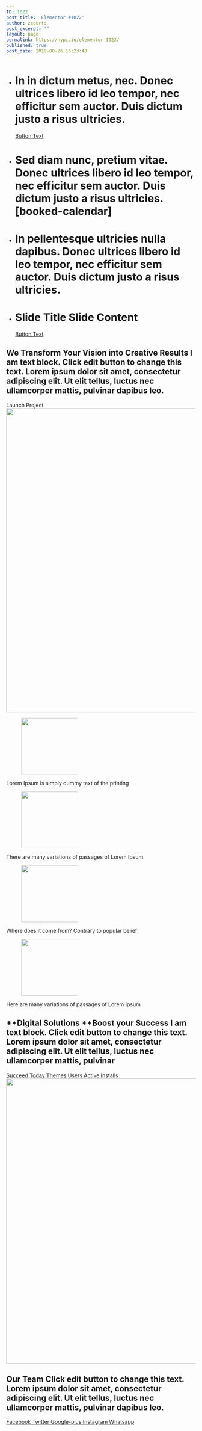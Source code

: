```yaml
---
ID: 1022
post_title: 'Elementor #1022'
author: zcourts
post_excerpt: ""
layout: page
permalink: https://hypi.io/elementor-1022/
published: true
post_date: 2019-08-26 16:23:48
---
```

*   # In in dictum metus, nec. Donec ultrices libero id leo tempor, nec efficitur sem auctor. Duis dictum justo a risus ultricies. 
    
    [ Button Text ][1]
*   # Sed diam nunc, pretium vitae. Donec ultrices libero id leo tempor, nec efficitur sem auctor. Duis dictum justo a risus ultricies. [booked-calendar]

*   # In pellentesque ultricies nulla dapibus. Donec ultrices libero id leo tempor, nec efficitur sem auctor. Duis dictum justo a risus ultricies. 

*   # Slide Title Slide Content 
    
    [ Button Text ][1]

## We Transform Your Vision into Creative Results I am text block. Click edit button to change this text. Lorem ipsum dolor sit amet, consectetur adipiscing elit. Ut elit tellus, luctus nec ullamcorper mattis, pulvinar dapibus leo. 

<a role="button"> Launch Project </a> <img width="800" height="809" src="https://hypi.io/wp-content/uploads/2019/08/img1-1.png" alt="" srcset="https://hypi.io/wp-content/uploads/2019/08/img1-1.png 800w, https://hypi.io/wp-content/uploads/2019/08/img1-1-297x300.png 297w, https://hypi.io/wp-content/uploads/2019/08/img1-1-768x777.png 768w, https://hypi.io/wp-content/uploads/2019/08/img1-1-99x100.png 99w, https://hypi.io/wp-content/uploads/2019/08/img1-1-79x80.png 79w, https://hypi.io/wp-content/uploads/2019/08/img1-1-300x303.png 300w, https://hypi.io/wp-content/uploads/2019/08/img1-1-692x700.png 692w" sizes="(max-width: 800px) 100vw, 800px" /> <figure><img width="151" height="151" src="https://hypi.io/wp-content/uploads/2019/08/icon-G_S.2.png" alt="" srcset="https://hypi.io/wp-content/uploads/2019/08/icon-G_S.2.png 151w, https://hypi.io/wp-content/uploads/2019/08/icon-G_S.2-150x150.png 150w, https://hypi.io/wp-content/uploads/2019/08/icon-G_S.2-100x100.png 100w, https://hypi.io/wp-content/uploads/2019/08/icon-G_S.2-80x80.png 80w" sizes="(max-width: 151px) 100vw, 151px" /></figure> Lorem Ipsum is simply dummy text of the printing <figure><img width="151" height="151" src="https://hypi.io/wp-content/uploads/2019/08/icon-G_S.1.png" alt="" srcset="https://hypi.io/wp-content/uploads/2019/08/icon-G_S.1.png 151w, https://hypi.io/wp-content/uploads/2019/08/icon-G_S.1-150x150.png 150w, https://hypi.io/wp-content/uploads/2019/08/icon-G_S.1-100x100.png 100w, https://hypi.io/wp-content/uploads/2019/08/icon-G_S.1-80x80.png 80w" sizes="(max-width: 151px) 100vw, 151px" /></figure> There are many variations of passages of Lorem Ipsum <figure><img width="151" height="151" src="https://hypi.io/wp-content/uploads/2019/08/icon-G_S.3.png" alt="" srcset="https://hypi.io/wp-content/uploads/2019/08/icon-G_S.3.png 151w, https://hypi.io/wp-content/uploads/2019/08/icon-G_S.3-150x150.png 150w, https://hypi.io/wp-content/uploads/2019/08/icon-G_S.3-100x100.png 100w, https://hypi.io/wp-content/uploads/2019/08/icon-G_S.3-80x80.png 80w" sizes="(max-width: 151px) 100vw, 151px" /></figure> Where does it come from? Contrary to popular belief <figure><img width="151" height="151" src="https://hypi.io/wp-content/uploads/2019/08/icon-G_S.4.png" alt="" srcset="https://hypi.io/wp-content/uploads/2019/08/icon-G_S.4.png 151w, https://hypi.io/wp-content/uploads/2019/08/icon-G_S.4-150x150.png 150w, https://hypi.io/wp-content/uploads/2019/08/icon-G_S.4-100x100.png 100w, https://hypi.io/wp-content/uploads/2019/08/icon-G_S.4-80x80.png 80w" sizes="(max-width: 151px) 100vw, 151px" /></figure> Here are many variations of passages of Lorem Ipsum 
## **Digital Solutions **Boost your Success I am text block. Click edit button to change this text. Lorem ipsum dolor sit amet, consectetur adipiscing elit. Ut elit tellus, luctus nec ullamcorper mattis, pulvinar 

<a href="#" role="button"> Succeed Today </a> Themes Users Active Installs <img width="1019" height="758" src="https://hypi.io/wp-content/uploads/2019/08/img2-1.png" alt="" srcset="https://hypi.io/wp-content/uploads/2019/08/img2-1.png 1019w, https://hypi.io/wp-content/uploads/2019/08/img2-1-300x223.png 300w, https://hypi.io/wp-content/uploads/2019/08/img2-1-768x571.png 768w, https://hypi.io/wp-content/uploads/2019/08/img2-1-134x100.png 134w, https://hypi.io/wp-content/uploads/2019/08/img2-1-108x80.png 108w, https://hypi.io/wp-content/uploads/2019/08/img2-1-394x293.png 394w, https://hypi.io/wp-content/uploads/2019/08/img2-1-915x681.png 915w" sizes="(max-width: 1019px) 100vw, 1019px" /> 
## Our Team Click edit button to change this text. Lorem ipsum dolor sit amet, consectetur adipiscing elit. Ut elit tellus, luctus nec ullamcorper mattis, pulvinar dapibus leo. 

<a href="" target="_blank" rel="noopener noreferrer"> Facebook </a> <a href="" target="_blank" rel="noopener noreferrer"> Twitter </a> <a href="" target="_blank" rel="noopener noreferrer"> Google-plus </a> <a href="" target="_blank" rel="noopener noreferrer"> Instagram </a> <a href="" target="_blank" rel="noopener noreferrer"> Whatsapp </a>

 [1]: #